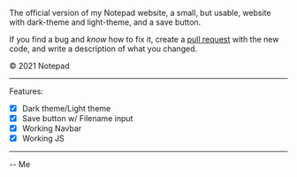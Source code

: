 The official version of my Notepad website, a small, but usable, website with dark-theme and light-theme, and a save button.

If you find a bug and *know* how to fix it, create a [pull request](https://github.com/CodingRedpanda/Notepad/pulls) with the new code, and write a description of what you changed.

© 2021 Notepad

---
Features:
- [x] Dark theme/Light theme
- [x] Save button w/ Filename input
- [x] Working Navbar
- [x] Working JS

---

-- Me
